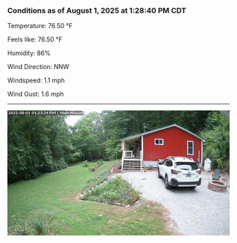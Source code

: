### Conditions as of August 1, 2025 at 1:28:40 PM CDT 

Temperature: 76.50 &deg;F

Feels like: 76.50 &deg;F

Humidity: 86%

Wind Direction: NNW

Windspeed: 1.1 mph

Wind Gust: 1.6 mph

---

<img src="./images/latest.jpeg"/>

